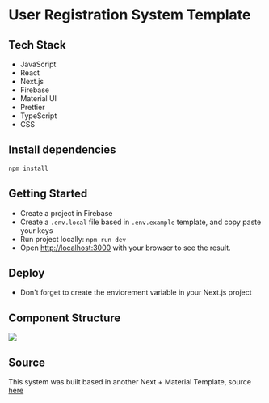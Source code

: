 # User Registration System Template

## Tech Stack

- JavaScript
- React
- Next.js
- Firebase
- Material UI
- Prettier
- TypeScript
- CSS

## Install dependencies

```bash
npm install
```

## Getting Started

- Create a project in Firebase
- Create a `.env.local` file based in `.env.example` template, and copy paste your keys
- Run project locally: `npm run dev`
- Open [http://localhost:3000](http://localhost:3000) with your browser to see the result.

## Deploy

- Don't forget to create the enviorement variable in your Next.js project

## Component Structure

[![](https://mermaid.ink/img/eyJjb2RlIjoiZ3JhcGggVERcbiAgICBBW0luZGV4IFBhZ2VdIC0tPiBCW0FwcEJhcl1cbiAgICBCIC0tPiBDW0xvZ29dXG4gICAgQiAtLT4gRFtVc2VyIEludGVyYWN0aW9uXVxuICAgIEQgLS0-IHxMb2FkaW5nfCBFW1NwaW5uaW5nXVxuICAgIEQgLS0-IHxXaXRob3V0IFVzZXJ8IEZbTG9naW5BbmRDcmVhdGVVc2VyXVxuICAgIEQgLS0-IHxXaXRoIFVzZXJ8IEdbVXNlckxvZ291dF1cbiAgICBGIC0tPiBIW0NyZWF0ZSBVc2VyIEZvcm1dXG4gICAgRiAtLT4gSVtMb2dpbiBVc2VyIEZvcm1dXG4gICAgSCAtLT4gSltGaXJlQmFzZUF1dGhSZXNwb25zZUhhbmRsZXJdXG4gICAgSSAtLT4gSiIsIm1lcm1haWQiOnsidGhlbWUiOiJkZWZhdWx0In0sInVwZGF0ZUVkaXRvciI6ZmFsc2UsImF1dG9TeW5jIjp0cnVlLCJ1cGRhdGVEaWFncmFtIjpmYWxzZX0)](https://mermaid-js.github.io/mermaid-live-editor/edit##eyJjb2RlIjoiZ3JhcGggVERcbiAgICBBW0luZGV4IFBhZ2VdIC0tPiBCW0FwcEJhcl1cbiAgICBCIC0tPiBDW0xvZ29dXG4gICAgQiAtLT4gRFtVc2VyIEludGVyYWN0aW9uXVxuICAgIEQgLS0-IHxMb2FkaW5nfCBFW1NwaW5uaW5nXVxuICAgIEQgLS0-IHxXaXRob3V0IFVzZXJ8IEZbTG9naW5BbmRDcmVhdGVVc2VyXVxuICAgIEQgLS0-IHxXaXRoIFVzZXJ8IEdbVXNlckxvZ291dF1cbiAgICBGIC0tPiBIW0NyZWF0ZSBVc2VyIEZvcm1dXG4gICAgRiAtLT4gSVtMb2dpbiBVc2VyIEZvcm1dXG4gICAgSCAtLT4gSltGaXJlQmFzZUF1dGhSZXNwb25zZUhhbmRsZXJdXG4gICAgSSAiLCJtZXJtYWlkIjoie1xuICBcInRoZW1lXCI6IFwiZGVmYXVsdFwiXG59IiwidXBkYXRlRWRpdG9yIjpmYWxzZSwiYXV0b1N5bmMiOnRydWUsInVwZGF0ZURpYWdyYW0iOmZhbHNlfQ)

## Source

This system was built based in another Next + Material Template, source [here](https://github.com/PedroMarianoAlmeida/next-material-ui-template)
